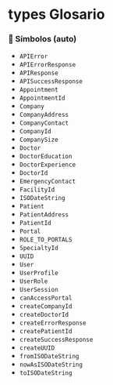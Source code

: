 # types Glosario

<!-- AUTOGEN_SYMBOLS:START -->

### 🔎 Símbolos (auto)

- `APIError`
- `APIErrorResponse`
- `APIResponse`
- `APISuccessResponse`
- `Appointment`
- `AppointmentId`
- `Company`
- `CompanyAddress`
- `CompanyContact`
- `CompanyId`
- `CompanySize`
- `Doctor`
- `DoctorEducation`
- `DoctorExperience`
- `DoctorId`
- `EmergencyContact`
- `FacilityId`
- `ISODateString`
- `Patient`
- `PatientAddress`
- `PatientId`
- `Portal`
- `ROLE_TO_PORTALS`
- `SpecialtyId`
- `UUID`
- `User`
- `UserProfile`
- `UserRole`
- `UserSession`
- `canAccessPortal`
- `createCompanyId`
- `createDoctorId`
- `createErrorResponse`
- `createPatientId`
- `createSuccessResponse`
- `createUUID`
- `fromISODateString`
- `nowAsISODateString`
- `toISODateString`

<!-- AUTOGEN_SYMBOLS:END -->
